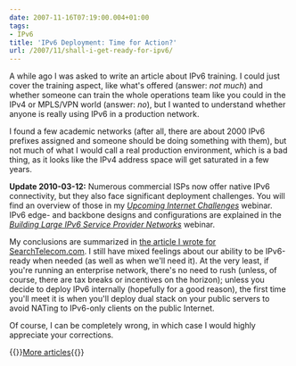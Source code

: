 ```yaml
---
date: 2007-11-16T07:19:00.004+01:00
tags:
- IPv6
title: 'IPv6 Deployment: Time for Action?'
url: /2007/11/shall-i-get-ready-for-ipv6/
---
```

A while ago I was asked to write an article about IPv6 training. I could just cover the training aspect, like what's offered (answer: *not much*) and whether someone can train the whole operations team like you could in the IPv4 or MPLS/VPN world (answer: *no*), but I wanted to understand whether anyone is really using IPv6 in a production network. 

I found a few academic networks (after all, there are about 2000 IPv6 prefixes assigned and someone should be doing something with them), but not much of what I would call a real production environment, which is a bad thing, as it looks like the IPv4 address space will get saturated in a few years.
<!--more-->
**Update 2010-03-12:** Numerous commercial ISPs now offer native IPv6 connectivity, but they also face significant deployment challenges. You will find an overview of those in my [*Upcoming Internet Challenges*](https://www.ipspace.net/Upcoming_Internet_Challenges) webinar. IPv6 edge- and backbone designs and configurations are explained in the [*Building Large IPv6 Service Provider Networks*](https://www.ipspace.net/Building_Large_IPv6_Service_Provider_Networks) webinar.

My conclusions are summarized in [the article I wrote for SearchTelecom.com](http://searchtelecom.techtarget.com/tip/0,289483,sid103_gci1279850,00.html). I still have mixed feelings about our ability to be IPv6-ready when needed (as well as when we'll need it). At the very least, if you're running an enterprise network, there's no need to rush (unless, of course, there are tax breaks or incentives on the horizon); unless you decide to deploy IPv6 internally (hopefully for a good reason), the first time you'll meet it is when you'll deploy dual stack on your public servers to avoid NATing to IPv6-only clients on the public Internet.

Of course, I can be completely wrong, in which case I would highly appreciate your corrections.

{{<jump>}}[More articles](https://www.ipspace.net/Ivan_Pepelnjak_on_SearchTelecom){{</jump>}}

